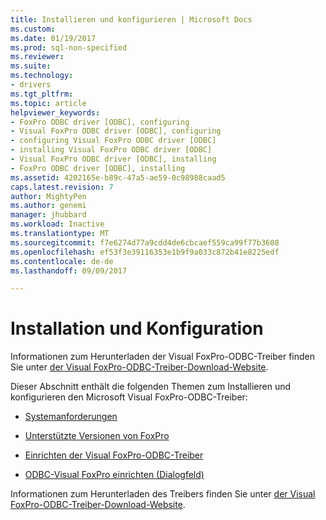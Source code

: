 ```yaml
---
title: Installieren und konfigurieren | Microsoft Docs
ms.custom: 
ms.date: 01/19/2017
ms.prod: sql-non-specified
ms.reviewer: 
ms.suite: 
ms.technology:
- drivers
ms.tgt_pltfrm: 
ms.topic: article
helpviewer_keywords:
- FoxPro ODBC driver [ODBC], configuring
- Visual FoxPro ODBC driver [ODBC], configuring
- configuring Visual FoxPro ODBC driver [ODBC]
- installing Visual FoxPro ODBC driver [ODBC]
- Visual FoxPro ODBC driver [ODBC], installing
- FoxPro ODBC driver [ODBC], installing
ms.assetid: 4202165e-b89c-47a5-ae59-0c98988caad5
caps.latest.revision: 7
author: MightyPen
ms.author: genemi
manager: jhubbard
ms.workload: Inactive
ms.translationtype: MT
ms.sourcegitcommit: f7e6274d77a9cdd4de6cbcaef559ca99f77b3608
ms.openlocfilehash: ef53f3e39116353e1b9f9a033c872b41e8225edf
ms.contentlocale: de-de
ms.lasthandoff: 09/09/2017

---
```

# <a name="installing-and-configuring"></a>Installation und Konfiguration
Informationen zum Herunterladen der Visual FoxPro-ODBC-Treiber finden Sie unter [der Visual FoxPro-ODBC-Treiber-Download-Website](http://go.microsoft.com/fwlink/?LinkId=121318).  
  
 Dieser Abschnitt enthält die folgenden Themen zum Installieren und konfigurieren den Microsoft Visual FoxPro-ODBC-Treiber:  
  
-   [Systemanforderungen](../../odbc/microsoft/system-requirements-visual-foxpro-odbc-driver.md)  
  
-   [Unterstützte Versionen von FoxPro](../../odbc/microsoft/supported-versions-of-foxpro.md)  
  
-   [Einrichten der Visual FoxPro-ODBC-Treiber](../../odbc/microsoft/setting-up-the-visual-foxpro-odbc-driver.md)  
  
-   [ODBC-Visual FoxPro einrichten (Dialogfeld)](../../odbc/microsoft/odbc-visual-foxpro-setup-dialog-box.md)  
  
 Informationen zum Herunterladen des Treibers finden Sie unter [der Visual FoxPro-ODBC-Treiber-Download-Website](http://go.microsoft.com/fwlink/?LinkId=121318).

